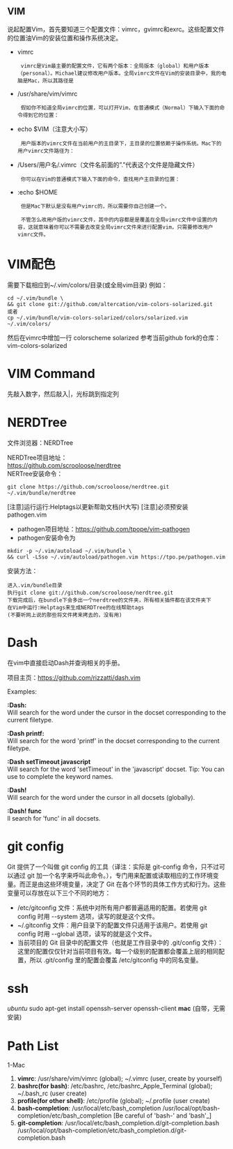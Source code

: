 ## VIM
说起配置Vim，首先要知道三个配置文件：vimrc，gvimrc和exrc。这些配置文件的位置油Vim的安装位置和操作系统决定。

* vimrc

       vimrc是Vim最主要的配置文件，它有两个版本：全局版本（global）和用户版本（personal）。Michael建议修改用户版本。全局vimrc文件在Vim的安装目录中，我的电脑是Mac，所以其路径是

* /usr/share/vim/vimrc

       假如你不知道全局vimrc的位置，可以打开Vim，在普通模式（Normal）下输入下面的命令得到它的位置：

* echo  $VIM（注意大小写）

       用户版本的vimrc文件在当前用户的主目录下，主目录的位置依赖于操作系统。Mac下的用户vimrc文件路径为：

* /Users/用户名/.vimrc（文件名前面的”.”代表这个文件是隐藏文件）

       你可以在Vim的普通模式下输入下面的命令，查找用户主目录的位置：

* :echo  $HOME

       但是Mac下默认是没有用户vimrc的，所以需要你自己创建一个。

       不管怎么改用户版的vimrc文件，其中的内容都是是覆盖在全局vimrc文件中设置的内容，这就意味着你可以不需要去改变全局vimrc文件来进行配置vim，只需要修改用户vimrc文件。
       
# VIM配色
需要下载相应到~/.vim/colors/目录(或全局vim目录) 例如：
```
cd ~/.vim/bundle \
&& git clone git://github.com/altercation/vim-colors-solarized.git
或者
cp ~/.vim/bundle/vim-colors-solarized/colors/solarized.vim ~/.vim/colors/
```
然后在vimrc中增加一行 colorscheme solarized
参考当前github fork的仓库：vim-colors-solarized

# VIM Command
先敲入数字，然后敲入|，光标跳到指定列

# NERDTree
文件浏览器：NERDTree

NERDTree项目地址：  
https://github.com/scrooloose/nerdtree  
NERTree安装命令：
```
git clone https://github.com/scrooloose/nerdtree.git ~/.vim/bundle/nerdtree
```

[注意]运行运行:Helptags以更新帮助文档(H大写)
[注意]必须预安装pathogen.vim
 * pathogen项目地址：https://github.com/tpope/vim-pathogen
 * pathogen安装命令为
 ```
 mkdir -p ~/.vim/autoload ~/.vim/bundle \
 && curl -LSso ~/.vim/autoload/pathogen.vim https://tpo.pe/pathogen.vim
 ```

安装方法：

    进入.vim/bundle目录
    执行git clone git://github.com/scrooloose/nerdtree.git
    下载完成后，在bundle下会多出一个nerdtree的文件夹，所有相关插件都在该文件夹下
    在Vim中运行:Helptags来生成NERDTree的在线帮助tags
    (不要听网上说的那些将文件拷来拷去的，没有用)

# Dash
在vim中直接启动Dash并查询相关的手册。

项目主页：https://github.com/rizzatti/dash.vim 

Examples:

**:Dash:**  
Will search for the word under the cursor in the docset corresponding to
the current filetype.

**:Dash printf:**  
Will search for the word 'printf' in the docset corresponding to the
current filetype.

**:Dash setTimeout javascript**  
Will search for the word 'setTimeout' in the 'javascript' docset.
Tip: You can use to complete the keyword names.

**:Dash!**  
Will search for the word under the cursor in all docsets (globally).

**:Dash! func**  
ll search for 'func' in all docsets.


# git config
Git 提供了一个叫做 git config 的工具（译注：实际是 git-config 命令，只不过可以通过 git 加一个名字来呼叫此命令。），专门用来配置或读取相应的工作环境变量。而正是由这些环境变量，决定了 Git 在各个环节的具体工作方式和行为。这些变量可以存放在以下三个不同的地方：

   * /etc/gitconfig 文件：系统中对所有用户都普遍适用的配置。若使用 git config 时用 --system 选项，读写的就是这个文件。
   * ~/.gitconfig 文件：用户目录下的配置文件只适用于该用户。若使用 git config 时用 --global 选项，读写的就是这个文件。
   * 当前项目的 Git 目录中的配置文件（也就是工作目录中的 .git/config 文件）：这里的配置仅仅针对当前项目有效。每一个级别的配置都会覆盖上层的相同配置，所以 .git/config 里的配置会覆盖 /etc/gitconfig 中的同名变量。

# ssh
*ubuntu* sudo apt-get install openssh-server openssh-client
**mac** (自带，无需安装)

# Path List
1-Mac  
 1. **vimrc**: /usr/share/vim/vimrc (global); ~/.vimrc (user, create by yourself)  
 1. **bashrc(for bash)**: /etc/bashrc, /etc/bashrc\_Apple\_Terminal (global); ~/.bash\_rc (user create)  
 1. **profile(for other shell)**: /etc/profile (global); ~/.profile (user create)  
 1. **bash-completion**: /usr/local/etc/bash\_completion /usr/local/opt/bash-completion/etc/bash\_completion [Be careful of 'bash-' and 'bash'\_]  
 1. **git-completion**: /usr/local/etc/bash\_completion.d/git-completion.bash /usr/local/opt/bash-completion/etc/bash\_completion.d/git-completion.bash  
